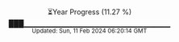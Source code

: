 <p align="center">
⏳Year Progress (11.27 %) <br>
███▁▁▁▁▁▁▁▁▁▁▁▁▁▁▁▁▁▁▁▁▁▁▁▁▁▁▁ <br>
<sub>Updated: Sun, 11 Feb 2024 06:20:14 GMT</sub>
</p>

